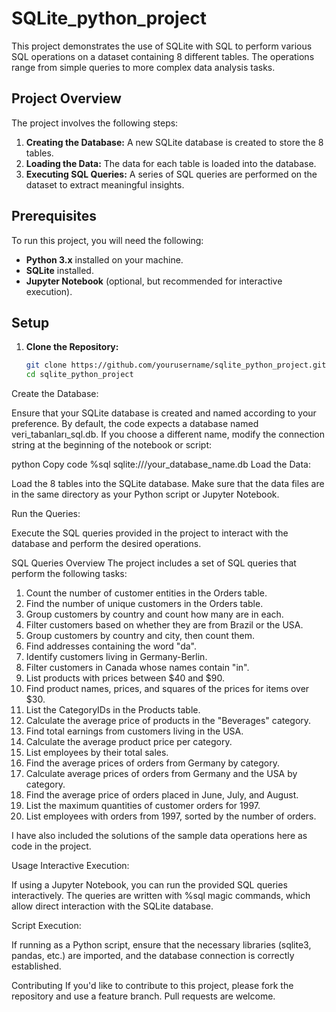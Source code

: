 # SQLite_python_project

This project demonstrates the use of SQLite with SQL to perform various SQL operations on a dataset containing 8 different tables. The operations range from simple queries to more complex data analysis tasks.

## Project Overview

The project involves the following steps:

1. **Creating the Database:** A new SQLite database is created to store the 8 tables.
2. **Loading the Data:** The data for each table is loaded into the database.
3. **Executing SQL Queries:** A series of SQL queries are performed on the dataset to extract meaningful insights.

## Prerequisites

To run this project, you will need the following:

- **Python 3.x** installed on your machine.
- **SQLite** installed.
- **Jupyter Notebook** (optional, but recommended for interactive execution).

## Setup

1. **Clone the Repository:**

   ```bash
   git clone https://github.com/yourusername/sqlite_python_project.git
   cd sqlite_python_project
Create the Database:

Ensure that your SQLite database is created and named according to your preference. By default, the code expects a database named veri_tabanları_sql.db. If you choose a different name, modify the connection string at the beginning of the notebook or script:

python
Copy code
%sql sqlite:///your_database_name.db
Load the Data:

Load the 8 tables into the SQLite database. Make sure that the data files are in the same directory as your Python script or Jupyter Notebook.

Run the Queries:

Execute the SQL queries provided in the project to interact with the database and perform the desired operations.

SQL Queries Overview
The project includes a set of SQL queries that perform the following tasks:

1. Count the number of customer entities in the Orders table.  
2. Find the number of unique customers in the Orders table.  
3. Group customers by country and count how many are in each.  
4. Filter customers based on whether they are from Brazil or the USA.  
5. Group customers by country and city, then count them.  
6. Find addresses containing the word "da".  
7. Identify customers living in Germany-Berlin.  
8. Filter customers in Canada whose names contain "in".  
9. List products with prices between $40 and $90.  
10. Find product names, prices, and squares of the prices for items over $30.  
11. List the CategoryIDs in the Products table.  
12. Calculate the average price of products in the "Beverages" category.  
13. Find total earnings from customers living in the USA.  
14. Calculate the average product price per category.  
15. List employees by their total sales.  
16. Find the average prices of orders from Germany by category.  
17. Calculate average prices of orders from Germany and the USA by category.  
18. Find the average price of orders placed in June, July, and August.  
19. List the maximum quantities of customer orders for 1997.  
20. List employees with orders from 1997, sorted by the number of orders.

I have also included the solutions of the sample data operations here as code in the project.

Usage
Interactive Execution:

If using a Jupyter Notebook, you can run the provided SQL queries interactively. The queries are written with %sql magic commands, which allow direct interaction with the SQLite database.

Script Execution:

If running as a Python script, ensure that the necessary libraries (sqlite3, pandas, etc.) are imported, and the database connection is correctly established.

Contributing
If you'd like to contribute to this project, please fork the repository and use a feature branch. Pull requests are welcome.
